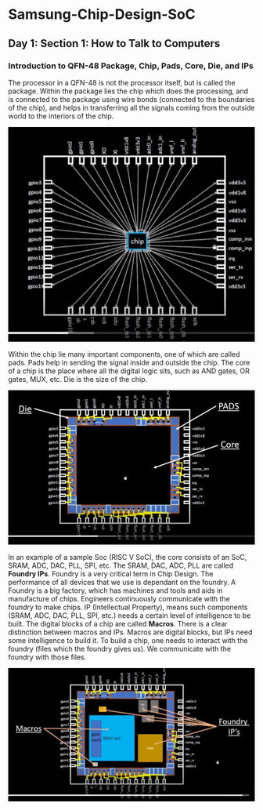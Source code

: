 # Samsung-Chip-Design-SoC
## Day 1: Section 1: How to Talk to Computers
### Introduction to QFN-48 Package, Chip, Pads, Core, Die, and IPs
The processor in a QFN-48 is not the processor itself, but is called the package. 
Within the package lies the chip which does the processing, and is connected to the package using wire bonds (connected to the boundaries of the chip), and helps in transferring all the signals coming from the outside world to the interiors of the chip.

![Image Alt](https://github.com/Visionary2000/Samsung-Chip-Design-SoC/blob/main/Chip%20and%20Wire%20Bonds.JPG?raw=true)

Within the chip lie many important components, one of which are called pads. Pads help in sending the signal inside and outside the chip.
The core of a chip is the place where all the digital logic sits, such as AND gates, OR gates, MUX, etc. 
Die is the size of the chip.

![Image Alt](https://github.com/Visionary2000/Samsung-Chip-Design-SoC/blob/main/Pads,%20Core,%20Die.JPG?raw=true)

In an example of a sample Soc (RISC V SoC), the core consists of an SoC, SRAM, ADC, DAC, PLL, SPI, etc. The SRAM, DAC, ADC, PLL are called **Foundry IPs**. Foundry is a very critical term in Chip Design. The performance of all devices that we use is dependant on the foundry. A Foundry is a big factory, which has machines and tools and aids in manufacture of chips. Engineers continuously communicate with the foundry to make chips. IP (Intellectual Property), means such components (SRAM, ADC, DAC, PLL, SPI, etc.) needs a certain level of intelligence to be built.
The digital blocks of a chip are called **Macros**. 
There is a clear distinction between macros and IPs. Macros are digital blocks, but IPs need some intelligence to build it.
To build a chip, one needs to interact with the foundry (files which the foundry gives us). We communicate with the foundry with those files.

![Image Alt](https://github.com/Visionary2000/Samsung-Chip-Design-SoC/blob/main/Macros%20and%20Foundry%20IPs.JPG?raw=true)
